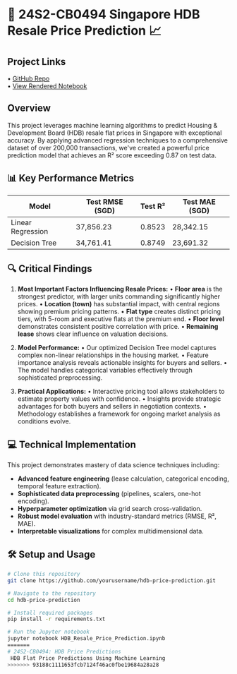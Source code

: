 # 🏢 24S2-CB0494 Singapore HDB Resale Price Prediction 📈

## Project Links  
•	[GitHub Repo](https://github.com/benjaminyjr17/CS2400-Regression-Analysis.git)  
•	[View Rendered Notebook](https://nbviewer.org/github/benjaminyjr17/24S2-CS2400-Regression-Analysis/blob/a7295c2262a5847b3626b0b302e7279e69aef10f/Benjamin_Oliver_Yick_U2120984H.ipynb)  

## Overview

This project leverages machine learning algorithms to predict Housing & Development Board (HDB) resale flat prices in Singapore with exceptional accuracy. By applying advanced regression techniques to a comprehensive dataset of over 200,000 transactions, we've created a powerful price prediction model that achieves an R² score exceeding 0.87 on test data.

## 📊 Key Performance Metrics

| Model | Test RMSE (SGD) | Test R² | Test MAE (SGD) |
|-------|-----------------|---------|----------------|
| Linear Regression | 37,856.23 | 0.8523 | 28,342.15 |
| Decision Tree | 34,761.41 | 0.8749 | 23,691.32 |

## 🔍 Critical Findings

1. **Most Important Factors Influencing Resale Prices:**
   • **Floor area** is the strongest predictor, with larger units commanding significantly higher prices.
   • **Location (town)** has substantial impact, with central regions showing premium pricing patterns.
   • **Flat type** creates distinct pricing tiers, with 5-room and executive flats at the premium end.
   • **Floor level** demonstrates consistent positive correlation with price.
   • **Remaining lease** shows clear influence on valuation decisions.

2. **Model Performance:**
   • Our optimized Decision Tree model captures complex non-linear relationships in the housing market.
   • Feature importance analysis reveals actionable insights for buyers and sellers.
   • The model handles categorical variables effectively through sophisticated preprocessing.

3. **Practical Applications:**
   • Interactive pricing tool allows stakeholders to estimate property values with confidence.
   • Insights provide strategic advantages for both buyers and sellers in negotiation contexts.
   • Methodology establishes a framework for ongoing market analysis as conditions evolve.

## 💻 Technical Implementation

This project demonstrates mastery of data science techniques including:

- **Advanced feature engineering** (lease calculation, categorical encoding, temporal feature extraction).
- **Sophisticated data preprocessing** (pipelines, scalers, one-hot encoding).
- **Hyperparameter optimization** via grid search cross-validation.
- **Robust model evaluation** with industry-standard metrics (RMSE, R², MAE).
- **Interpretable visualizations** for complex multidimensional data.

## 🛠️ Setup and Usage

```bash
# Clone this repository
git clone https://github.com/yourusername/hdb-price-prediction.git

# Navigate to the repository
cd hdb-price-prediction

# Install required packages
pip install -r requirements.txt

# Run the Jupyter notebook
jupyter notebook HDB_Resale_Price_Prediction.ipynb
=======
# 24S2-CB0494: HDB Price Predictions
 HDB Flat Price Predictions Using Machine Learning
>>>>>>> 93188c1111653fcb7124f46ac0fbe19684a28a28
